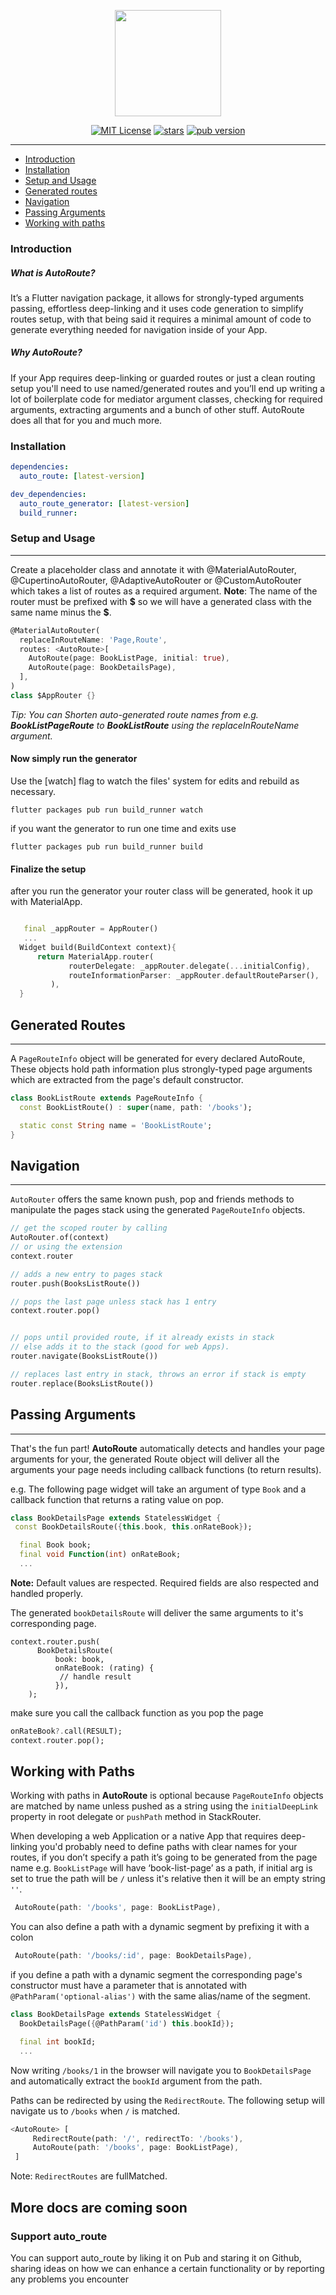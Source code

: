 <p align="center">
<img  src="https://raw.githubusercontent.com/Milad-Akarie/auto_route_library/master/art/auto_route_logo.svg" height="170">
</p>

<p align="center">
<a href="https://img.shields.io/badge/License-MIT-green"><img src="https://img.shields.io/badge/License-MIT-green" alt="MIT License"></a>
<a href="https://github.com/Milad-Akarie/auto_route_library/stargazers"><img src="https://img.shields.io/github/stars/Milad-Akarie/auto_route_library?style=flat&logo=github&colorB=green&label=stars" alt="stars"></a>
<a href="https://pub.dev/packages/auto_route/versions/1.0.0-beta.3"><img src="https://img.shields.io/badge/pub-1.0.0.beta.5-orange" alt="pub version"></a>
</p>

---

- [Introduction](#introduction)
- [Installation](#installation)
- [Setup and Usage](#setup-and-usage)
- [Generated routes](#generated-routes)
- [Navigation](#navigation)
- [Passing Arguments](#passing-arguments)
- [Working with paths](#working-with-paths)

### Introduction
##### What is AutoRoute?
It’s a Flutter navigation package, it allows for strongly-typed arguments passing, effortless deep-linking and it uses code generation to simplify routes setup, with that being said it requires a minimal amount of code to generate everything needed for navigation inside of your App.
##### Why AutoRoute?
If your App requires deep-linking or guarded routes or just a clean routing setup you'll need to use named/generated routes and you’ll end up writing a lot of boilerplate code for mediator argument classes, checking for required arguments, extracting arguments and a bunch of other stuff. AutoRoute does all that for you and much more.
### Installation

```yaml
dependencies:
  auto_route: [latest-version]

dev_dependencies:
  auto_route_generator: [latest-version]
  build_runner:
```

### Setup and Usage

---

Create a placeholder class and annotate it with @MaterialAutoRouter, @CupertinoAutoRouter, @AdaptiveAutoRouter or @CustomAutoRouter which takes a list of routes as a required argument.
**Note**: The name of the router must be prefixed with **\$** so we will have a  generated class with the same name minus the **$**.

```dart
@MaterialAutoRouter(
  replaceInRouteName: 'Page,Route',
  routes: <AutoRoute>[
    AutoRoute(page: BookListPage, initial: true),
    AutoRoute(page: BookDetailsPage),
  ],
)
class $AppRouter {}
```
*Tip: You can Shorten auto-generated route names from e.g. **BookListPageRoute** to **BookListRoute** using the replaceInRouteName argument.*

#### Now simply run the generator

Use the [watch] flag to watch the files' system for edits and rebuild as necessary.

```terminal
flutter packages pub run build_runner watch
```

if you want the generator to run one time and exits use

```terminal
flutter packages pub run build_runner build
```

#### Finalize the setup

after you run the generator your router class will be generated, hook it up with MaterialApp.
```dart

   final _appRouter = AppRouter()
   ...
  Widget build(BuildContext context){
      return MaterialApp.router(
             routerDelegate: _appRouter.delegate(...initialConfig),
             routeInformationParser: _appRouter.defaultRouteParser(),
         ),
  }
```
## Generated Routes
---
 A `PageRouteInfo` object will be generated for every declared AutoRoute, These objects hold path information plus strongly-typed page arguments which are extracted from the page's default constructor.
```dart
class BookListRoute extends PageRouteInfo {
  const BookListRoute() : super(name, path: '/books');

  static const String name = 'BookListRoute';
}
```


## Navigation
---
`AutoRouter` offers the same known push, pop and friends methods to manipulate the pages stack using the generated `PageRouteInfo` objects.
```dart
// get the scoped router by calling
AutoRouter.of(context)
// or using the extension
context.router

// adds a new entry to pages stack
router.push(BooksListRoute())

// pops the last page unless stack has 1 entry
context.router.pop()


// pops until provided route, if it already exists in stack
// else adds it to the stack (good for web Apps).
router.navigate(BooksListRoute())

// replaces last entry in stack, throws an error if stack is empty
router.replace(BooksListRoute())

```
## Passing Arguments
---
That's the fun part! **AutoRoute** automatically detects and handles your page arguments for your, the generated Route object will deliver all the arguments your page needs including callback functions (to return results).

e.g. The following page widget will take an argument of type `Book` and a callback function that returns a rating value on pop.

```dart
class BookDetailsPage extends StatelessWidget {
 const BookDetailsRoute({this.book, this.onRateBook});

  final Book book;
  final void Function(int) onRateBook;
  ...
 ```
 **Note:** Default values are respected. Required fields are also respected and handled properly.

The generated `bookDetailsRoute` will deliver the same arguments to it's corresponding page.
```drt
context.router.push(
      BookDetailsRoute(
          book: book,
          onRateBook: (rating) {
           // handle result
          }),
    );
```
make sure you call the callback function as you pop the page
```dart
onRateBook?.call(RESULT);
context.router.pop();
```
## Working with Paths
Working with paths in **AutoRoute** is optional because `PageRouteInfo` objects are matched by name unless pushed as a string using the `initialDeepLink` property in root delegate or `pushPath` method in StackRouter.

When developing a web Application or a native App that requires deep-linking you'd probably need to define paths with clear names for your routes, if you don’t specify a path it’s going to be generated from the page name e.g. `BookListPage` will have ‘book-list-page’ as a path, if initial arg is set to true the path will be `/` unless it's relative then it will be an empty string `''`.

```dart
 AutoRoute(path: '/books', page: BookListPage),
```
You can also define a path with a dynamic segment by prefixing it with a colon
```dart
 AutoRoute(path: '/books/:id', page: BookDetailsPage),
```
if you define a path with a dynamic segment the corresponding page's constructor must have a parameter that is annotated with `@PathParam('optional-alias')` with the same alias/name of the segment.

```dart
class BookDetailsPage extends StatelessWidget {
  BookDetailsPage({@PathParam('id') this.bookId});

  final int bookId;
  ...
```
Now writing `/books/1` in the browser will navigate you to `BookDetailsPage` and automatically extract the `bookId` argument from the path.

Paths can be redirected by using the `RedirectRoute`. The following setup will navigate us to `/books` when `/` is matched.

```dart
<AutoRoute> [
     RedirectRoute(path: '/', redirectTo: '/books'),
     AutoRoute(path: '/books', page: BookListPage),
 ]
```
Note:  `RedirectRoutes` are fullMatched.

## More docs are coming soon

### Support auto_route
You can support auto_route by liking it on Pub and staring it on Github, sharing ideas on how we can enhance a certain functionality or by reporting any problems you encounter
